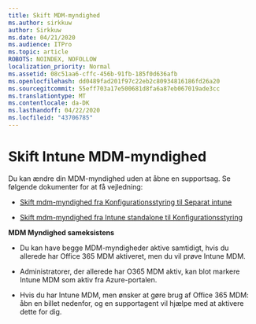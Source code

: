 ```yaml
---
title: Skift MDM-myndighed
ms.author: sirkkuw
author: Sirkkuw
ms.date: 04/21/2020
ms.audience: ITPro
ms.topic: article
ROBOTS: NOINDEX, NOFOLLOW
localization_priority: Normal
ms.assetid: 08c51aa6-cffc-456b-91fb-185f0d636afb
ms.openlocfilehash: dd0489fad201f97c22eb2c80934816186fd26a20
ms.sourcegitcommit: 55eff703a17e500681d8fa6a87eb067019ade3cc
ms.translationtype: MT
ms.contentlocale: da-DK
ms.lasthandoff: 04/22/2020
ms.locfileid: "43706785"
---
```

# <a name="change-intune-mdm-authority"></a>Skift Intune MDM-myndighed

Du kan ændre din MDM-myndighed uden at åbne en supportsag. Se følgende dokumenter for at få vejledning:
  
- [Skift mdm-myndighed fra Konfigurationsstyring til Separat intune](https://docs.microsoft.com/configmgr/mdm/deploy-use/migrate-change-mdm-authority)
    
- [Skift mdm-myndighed fra Intune standalone til Konfigurationsstyring](https://docs.microsoft.com/configmgr/mdm/deploy-use/change-mdm-authority)
    
 **MDM Myndighed sameksistens**
  
- Du kan have begge MDM-myndigheder aktive samtidigt, hvis du allerede har Office 365 MDM aktiveret, men du vil prøve Intune MDM.
    
- Administratorer, der allerede har O365 MDM aktiv, kan blot markere Intune MDM som aktiv fra Azure-portalen.
    
- Hvis du har Intune MDM, men ønsker at gøre brug af Office 365 MDM: åbn en billet nedenfor, og en supportagent vil hjælpe med at aktivere dette for dig.
    

